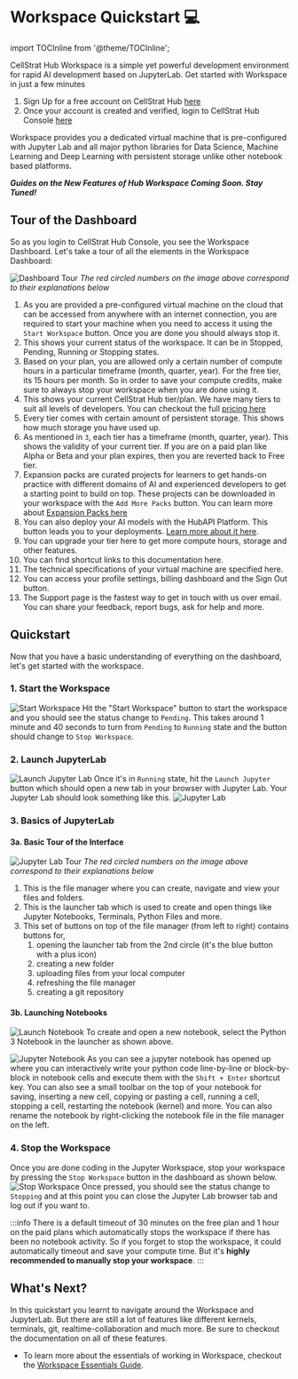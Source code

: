 # Workspace Quickstart 💻

import TOCInline from '@theme/TOCInline';

CellStrat Hub Workspace is a simple yet powerful development environment for rapid AI development based on JupyterLab. Get started with Workspace in just a few minutes

1. Sign Up for a free account on CellStrat Hub [here](https://cellstrathub.com/request-access)
2. Once your account is created and verified, login to CellStrat Hub Console [here](https://console.cellstrathub.com/)

Workspace provides you a dedicated virtual machine that is pre-configured with Jupyter Lab and all major python libraries for Data Science, Machine Learning and Deep Learning with persistent storage unlike other notebook based platforms.

<TOCInline toc={toc} />

**_Guides on the New Features of Hub Workspace Coming Soon. Stay Tuned!_**

## Tour of the Dashboard

So as you login to CellStrat Hub Console, you see the Workspace Dashboard. Let's take a tour of all the elements in the Workspace Dashboard:

![Dashboard Tour](/img/workspace/dashboard_tour.svg)
_The red circled numbers on the image above correspond to their explanations below_

1. As you are provided a pre-configured virtual machine on the cloud that can be accessed from anywhere with an internet connection, you are required to start your machine when you need to access it using the `Start Workspace` button. Once you are done you should always stop it.
2. This shows your current status of the workspace. It can be in Stopped, Pending, Running or Stopping states.
3. Based on your plan, you are allowed only a certain number of compute hours in a particular timeframe (month, quarter, year). For the free tier, its 15 hours per month. So in order to save your compute credits, make sure to always stop your workspace when you are done using it.
4. This shows your current CellStrat Hub tier/plan. We have many tiers to suit all levels of developers. You can checkout the full [pricing here](https://cellstrathub.com/pricing)
5. Every tier comes with certain amount of persistent storage. This shows how much storage you have used up.
6. As mentioned in `3`, each tier has a timeframe (month, quarter, year). This shows the validity of your current tier. If you are on a paid plan like Alpha or Beta and your plan expires, then you are reverted back to Free tier.
7. Expansion packs are curated projects for learners to get hands-on practice with different domains of AI and experienced developers to get a starting point to build on top. These projects can be downloaded in your workspace with the `Add More Packs` button. You can learn more about [Expansion Packs here](https://cellstrathub.com/packs)
8. You can also deploy your AI models with the HubAPI Platform. This button leads you to your deployments. [Learn more about it here](/HubAPI%20Deployment%20🚀/quickstart).
9. You can upgrade your tier here to get more compute hours, storage and other features.
10. You can find shortcut links to this documentation here.
11. The technical specifications of your virtual machine are specified here.
12. You can access your profile settings, billing dashboard and the Sign Out button.
13. The Support page is the fastest way to get in touch with us over email. You can share your feedback, report bugs, ask for help and more.

## Quickstart

Now that you have a basic understanding of everything on the dashboard, let's get started with the workspace.

### 1. Start the Workspace

![Start Workspace](/img/workspace/start.svg)
Hit the "Start Workspace" button to start the workspace and you should see the status change to `Pending`. This takes around 1 minute and 40 seconds to turn from `Pending` to `Running` state and the button should change to `Stop Workspace`.

### 2. Launch JupyterLab

![Launch Jupyter Lab](/img/workspace/launch.svg)
Once it's in `Running` state, hit the `Launch Jupyter` button which should open a new tab in your browser with Jupyter Lab. Your Jupyter Lab should look something like this.
![Jupyter Lab](/img/workspace/jupyter.svg)

### 3. Basics of JupyterLab

#### 3a. Basic Tour of the Interface

![Jupyter Lab Tour](/img/workspace/jupyter_tour.svg)
_The red circled numbers on the image above correspond to their explanations below_

1. This is the file manager where you can create, navigate and view your files and folders.
2. This is the launcher tab which is used to create and open things like Jupyter Notebooks, Terminals, Python Files and more.
3. This set of buttons on top of the file manager (from left to right) contains buttons for,
    1. opening the launcher tab from the 2nd circle (it's the blue button with a plus icon)
    2. creating a new folder
    3. uploading files from your local computer
    4. refreshing the file manager
    5. creating a git repository

#### 3b. Launching Notebooks

![Launch Notebook](/img/workspace/launch_notebook.svg)
To create and open a new notebook, select the Python 3 Notebook in the launcher as shown above.

![Jupyter Notebook](/img/workspace/notebook.svg)
As you can see a jupyter notebook has opened up where you can interactively write your python code line-by-line or block-by-block in notebook cells and execute them with the `Shift + Enter` shortcut key. You can also see a small toolbar on the top of your notebook for saving, inserting a new cell, copying or pasting a cell, running a cell, stopping a cell, restarting the notebook (kernel) and more. You can also rename the notebook by right-clicking the notebook file in the file manager on the left.

### 4. Stop the Workspace

Once you are done coding in the Jupyter Workspace, stop your workspace by pressing the `Stop Workspace` button in the dashboard as shown below.
![Stop Workspace](/img/workspace/stop.svg)
Once pressed, you should see the status change to `Stopping` and at this point you can close the Jupyter Lab browser tab and log out if you want to.

:::info
There is a default timeout of 30 minutes on the free plan and 1 hour on the paid plans which automatically stops the workspace if there has been no notebook activity. So if you forget to stop the workspace, it could automatically timeout and save your compute time. But it's **highly recommended to manually stop your workspace**.
:::

## What's Next?

In this quickstart you learnt to navigate around the Workspace and JupyterLab. But there are still a lot of features like different kernels, terminals, git, realtime-collaboration and much more. Be sure to checkout the documentation on all of these features.

- To learn more about the essentials of working in Workspace, checkout the [Workspace Essentials Guide](/Workspace%20💻/essentials).